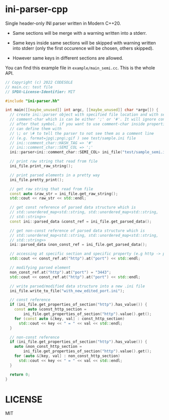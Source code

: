 # ini-parser-cpp
Single header-only INI parser written in Modern C++20.

 - Same sections will be merge with a warning written into a stderr.

 - Same keys inside same sections will be skipped with warning written into stderr (only the first occurence will be chosen, others skipped).

 - However same keys in different sections are allowed.

You can find this example file in `example/main_semi.cc`. This is the whole API.

```cpp
// Copyright (c) 2022 CODESOLE
// main.cc: test file
// SPDX-License-Identifier: MIT

#include "ini-parser.hh"

int main([[maybe_unused]] int argc, [[maybe_unused]] char *argv[]) {
  // create ini::parser object with specified file location and with selected
  // comment-char which is can be either ';' or '#'. It will ignore contents
  // after that symbol. if you want to use comment-char inside properties you
  // can define them with
  // \; or \# to tell the parser to not see them as a comment line
  // (e.g. format=jpg\;png\;gif ) see test/sample.ini file
  // ini::comment_char::HASH_TAG => '#'
  // ini::comment_char::SEMI_COL => ';'
  ini::parser<ini::comment_char::SEMI_COL> ini_file("test/sample_semi.ini");

  // print raw string that read from file
  ini_file.print_raw_string();

  // print parsed elements in a pretty way
  ini_file.pretty_print();

  // get raw string that read from file
  const auto &raw_str = ini_file.get_raw_string();
  std::cout << raw_str << std::endl;

  // get const reference of parsed data structure which is
  // std::unordered_map<std::string, std::unordered_map<std::string,
  // std::string>>
  const ini::parsed_data &const_ref = ini_file.get_parsed_data();

  // get non-const reference of parsed data structure which is
  // std::unordered_map<std::string, std::unordered_map<std::string,
  // std::string>>
  ini::parsed_data &non_const_ref = ini_file.get_parsed_data();

  // accessing at specific section and specific property (e.g http -> port)
  std::cout << const_ref.at("http").at("port") << std::endl;

  // modifying parsed element
  non_const_ref.at("http").at("port") = "3443";
  std::cout << const_ref.at("http").at("port") << std::endl;

  // write parsed/modified data structure into a new .ini file
  ini_file.write_to_file("with_new_edited_port.ini");

  // const reference
  if (ini_file.get_properties_of_section("http").has_value()) {
    const auto &const_http_section =
        ini_file.get_properties_of_section("http").value().get();
    for (const auto &[key, val] : const_http_section)
      std::cout << key << " = " << val << std::endl;
  }

  // non-const reference
  if (ini_file.get_properties_of_section("http").has_value()) {
    auto &non_const_http_section =
        ini_file.get_properties_of_section("http").value().get();
    for (auto &[key, val] : non_const_http_section)
      std::cout << key << " = " << val << std::endl;
  }

  return 0;
}
```

# LICENSE
MIT
